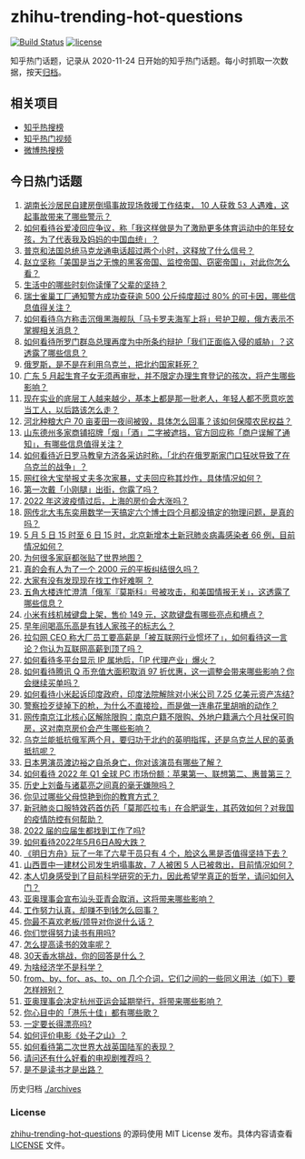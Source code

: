 # zhihu-trending-hot-questions

[![Build Status](https://github.com/justjavac/zhihu-trending-hot-questions/workflows/ci/badge.svg?branch=master)](https://github.com/justjavac/zhihu-trending-hot-questions/actions)
[![license](https://img.shields.io/github/license/justjavac/zhihu-trending-hot-questions)](https://github.com/justjavac/zhihu-trending-hot-questions/blob/master/LICENSE)

知乎热门话题，记录从 2020-11-24 日开始的知乎热门话题。每小时抓取一次数据，按天[归档](./archives)。

## 相关项目

- [知乎热搜榜](https://github.com/justjavac/zhihu-trending-top-search)
- [知乎热门视频](https://github.com/justjavac/zhihu-trending-hot-video)
- [微博热搜榜](https://github.com/justjavac/weibo-trending-hot-search)

## 今日热门话题

<!-- BEGIN -->
<!-- 最后更新时间 Sat May 07 2022 02:06:55 GMT+0800 (China Standard Time) -->

1. [湖南长沙居民自建房倒塌事故现场救援工作结束， 10 人获救 53 人遇难，这起事故带来了哪些警示？](https://www.zhihu.com/question/531569977)
1. [如何看待谷爱凌回应争议，称「我这样做是为了激励更多体育运动中的年轻女孩，为了代表我及妈妈的中国血统」？](https://www.zhihu.com/question/531482842)
1. [普京和法国总统马克龙通电话超过两个小时，这释放了什么信号？](https://www.zhihu.com/question/531265980)
1. [赵立坚称「美国是当之无愧的黑客帝国、监控帝国、窃密帝国」，对此你怎么看？](https://www.zhihu.com/question/531555649)
1. [生活中的哪些时刻你读懂了父辈的坚持？](https://www.zhihu.com/question/530102916)
1. [瑞士雀巢工厂通知警方成功查获逾 500 公斤纯度超过 80% 的可卡因，哪些信息值得关注？](https://www.zhihu.com/question/531559932)
1. [如何看待乌方称击沉俄黑海舰队「马卡罗夫海军上将」号护卫舰，俄方表示不掌握相关消息？](https://www.zhihu.com/question/531573816)
1. [如何看待所罗门群岛总理再度为中所条约辩护「我们正面临入侵的威胁」？这透露了哪些信息？](https://www.zhihu.com/question/531467605)
1. [俄罗斯，是不是在利用乌克兰，把北约国家耗死？](https://www.zhihu.com/question/531410839)
1. [广东 5 月起生育子女无须再审批，并不限定办理生育登记的孩次，将产生哪些影响？](https://www.zhihu.com/question/531570020)
1. [现在实业的底层工人越来越少，基本上都是那一批老人，年轻人都不愿意吃苦当工人，以后路该怎么走？](https://www.zhihu.com/question/512158920)
1. [河北种粮大户 70 亩麦田一夜间被毁，具体怎么回事？该如何保障农民权益？](https://www.zhihu.com/question/531583778)
1. [山东德州多家商铺招牌「烟」「酒」二字被遮挡，官方回应称「商户误解了通知」，有哪些信息值得关注？](https://www.zhihu.com/question/531499225)
1. [如何看待近日罗马教皇方济各采访时称，「北约在俄罗斯家门口狂吠导致了在乌克兰的战争」？](https://www.zhihu.com/question/531556513)
1. [网红徐大宝举报丈夫多次家暴，丈夫回应称其炒作，具体情况如何？](https://www.zhihu.com/question/531590880)
1. [第一次戴「小刚腿」出街，你露了吗？](https://www.zhihu.com/question/531468891)
1. [2022 年这波疫情过后，上海的房价会大涨吗？](https://www.zhihu.com/question/526089861)
1. [网传北大韦东奕用数学一天搞定六个博士四个月都没搞定的物理问题，是真的吗？](https://www.zhihu.com/question/531599374)
1. [5 月 5 日 15 时至 6 日 15 时，北京新增本土新冠肺炎病毒感染者 66 例，目前情况如何？](https://www.zhihu.com/question/531625233)
1. [为何很多家庭都张贴了世界地图？](https://www.zhihu.com/question/439647670)
1. [真的会有人为了一个 2000 元的平板纠结很久吗？](https://www.zhihu.com/question/523714700)
1. [大家有没有发现现在找工作好难啊 ？](https://www.zhihu.com/question/467765519)
1. [五角大楼连忙澄清「俄军『莫斯科』号被攻击，和美国情报无关」，这透露了哪些信息？](https://www.zhihu.com/question/531613190)
1. [小米有线机械键盘上架，售价 149 元，这款键盘有哪些亮点和槽点？](https://www.zhihu.com/question/531045864)
1. [早年间喝高乐高是有钱人家孩子的标志么？](https://www.zhihu.com/question/42968155)
1. [拉勾网 CEO 称大厂员工要高薪是「被互联网行业惯坏了」，如何看待这一言论？你认为互联网高薪到顶了吗？](https://www.zhihu.com/question/531569323)
1. [如何看待多平台显示 IP 属地后，「IP 代理产业」爆火？](https://www.zhihu.com/question/531588086)
1. [如何看待腾讯 Q 币充值大面积取消 97 折优惠，这一调整会带来哪些影响？你会继续买单吗？](https://www.zhihu.com/question/531433520)
1. [如何看待小米起诉印度政府，印度法院解除对小米公司 7.25 亿美元资产冻结?](https://www.zhihu.com/question/531604462)
1. [警察捡歹徒掉下的枪，为什么不直接捡，而是做一连串花里胡哨的动作？](https://www.zhihu.com/question/527900401)
1. [网传南京江北核心区解除限购：南京户籍不限购、外地户籍满六个月社保可购房，这对南京房价会产生哪些影响？](https://www.zhihu.com/question/531576152)
1. [乌克兰能抵抗俄军两个月，要归功于北约的英明指挥，还是乌克兰人民的英勇抵抗呢？](https://www.zhihu.com/question/531579493)
1. [日本男演员渡边裕之自杀身亡，你对该演员有哪些了解？](https://www.zhihu.com/question/531449986)
1. [如何看待 2022 年 Q1 全球 PC 市场份额：苹果第一、联想第二、惠普第三？](https://www.zhihu.com/question/531467680)
1. [历史上刘备与诸葛亮之间真的毫无嫌隙吗？](https://www.zhihu.com/question/530136726)
1. [你见过哪些父母惊艳到你的教育方式？](https://www.zhihu.com/question/264918610)
1. [新冠肺炎口服特效药首仿药「莫那匹拉韦」在合肥诞生，其药效如何？对我国的疫情防控有何帮助？](https://www.zhihu.com/question/531431632)
1. [2022 届的应届生都找到工作了吗?](https://www.zhihu.com/question/518534657)
1. [如何看待2022年5月6日A股大跌？](https://www.zhihu.com/question/531616383)
1. [《明日方舟》玩了一年了六星干员只有 4 个，脸这么黑是否值得坚持下去？](https://www.zhihu.com/question/531091492)
1. [山西晋中一建材公司发生坍塌事故，7 人被困 5 人已被救出，目前情况如何？](https://www.zhihu.com/question/531586764)
1. [本人切身感受到了目前科学研究的无力，因此希望学真正的哲学，请问如何入门？](https://www.zhihu.com/question/518804357)
1. [亚奥理事会宣布汕头亚青会取消，这将带来哪些影响？](https://www.zhihu.com/question/531618828)
1. [工作努力认真，却赚不到钱怎么回事？](https://www.zhihu.com/question/531227772)
1. [你最不喜欢老板/领导对你说什么话？](https://www.zhihu.com/question/531423658)
1. [你们觉得努力读书有用吗?](https://www.zhihu.com/question/530946154)
1. [怎么提高读书的效率呢？](https://www.zhihu.com/question/28370877)
1. [30天香水挑战，你的回答是什么？](https://www.zhihu.com/question/531125810)
1. [为啥经济学不是科学？](https://www.zhihu.com/question/513329617)
1. [from、by、for、as、to、on 几个介词，它们之间的一些同义用法（如下）要怎样辨别？](https://www.zhihu.com/question/508057612)
1. [亚奥理事会决定杭州亚运会延期举行，将带来哪些影响？](https://www.zhihu.com/question/531600973)
1. [你心目中的「港乐十佳」都有哪些歌？](https://www.zhihu.com/question/529722320)
1. [一定要长得漂亮吗?](https://www.zhihu.com/question/530894453)
1. [如何评价电影《处子之山》？](https://www.zhihu.com/question/49111163)
1. [如何看待第二次世界大战英国陆军的表现？](https://www.zhihu.com/question/51322536)
1. [请问还有什么好看的电视剧推荐吗？](https://www.zhihu.com/question/531506755)
1. [是不是读书才是出路？](https://www.zhihu.com/question/531506031)

<!-- END -->

历史归档 [./archives](./archives)

### License

[zhihu-trending-hot-questions](https://github.com/justjavac/zhihu-trending-hot-questions)
的源码使用 MIT License 发布。具体内容请查看 [LICENSE](./LICENSE) 文件。
